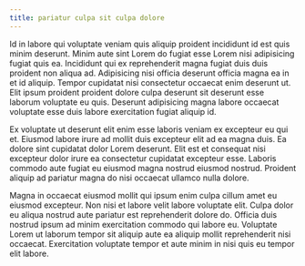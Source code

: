 ```yaml
---
title: pariatur culpa sit culpa dolore
---
```


Id in labore qui voluptate veniam quis aliquip proident incididunt id est quis minim deserunt. Minim aute sint Lorem do fugiat esse Lorem nisi adipisicing fugiat quis ea. Incididunt qui ex reprehenderit magna fugiat duis duis proident non aliqua ad. Adipisicing nisi officia deserunt officia magna ea in et id aliquip. Tempor cupidatat nisi consectetur occaecat enim deserunt ut. Elit ipsum proident proident dolore culpa deserunt sit deserunt esse laborum voluptate eu quis. Deserunt adipisicing magna labore occaecat voluptate esse duis labore exercitation fugiat aliquip id.

Ex voluptate ut deserunt elit enim esse laboris veniam ex excepteur eu qui et. Eiusmod labore irure ad mollit duis excepteur elit ad ea magna duis. Ea dolore sint cupidatat dolor Lorem deserunt. Elit est et consequat nisi excepteur dolor irure ea consectetur cupidatat excepteur esse. Laboris commodo aute fugiat eu eiusmod magna nostrud eiusmod nostrud. Proident aliquip ad pariatur magna do nisi occaecat ullamco nulla dolore.

Magna in occaecat eiusmod mollit qui ipsum enim culpa cillum amet eu eiusmod excepteur. Non nisi et labore velit labore voluptate elit. Culpa dolor eu aliqua nostrud aute pariatur est reprehenderit dolore do. Officia duis nostrud ipsum ad minim exercitation commodo qui labore eu. Voluptate Lorem ut laborum tempor sit aliquip aute ea aliquip mollit reprehenderit nisi occaecat. Exercitation voluptate tempor et aute minim in nisi quis eu tempor elit labore.